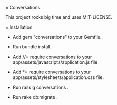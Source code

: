 = Conversations

This project rocks big time and uses MIT-LICENSE.

= Installation

* Add
  gem "conversations"
  to your Gemfile.

* Run
  bundle install
  .

* Add
  //= require conversations
  to your app/assets/javascripts/application.js file.

* Add
  *= require conversations
  to your app/assets/stylesheets/application.css file.

* Run
  rails g conversations
  .

* Run
  rake db:migrate
  .